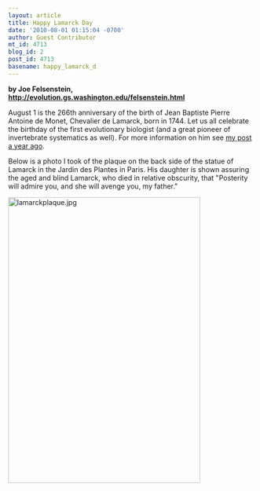 ```yaml
---
layout: article
title: Happy Lamarck Day
date: '2010-08-01 01:15:04 -0700'
author: Guest Contributor
mt_id: 4713
blog_id: 2
post_id: 4713
basename: happy_lamarck_d
---
```

**by Joe Felsenstein,<br />[http&#58;//evolution.gs.washington.edu/felsenstein.html](http://evolution.gs.washington.edu/felsenstein.html)**

August 1 is the 266th anniversary of the birth of Jean Baptiste Pierre Antoine de Monet, Chevalier de Lamarck, born in 1744. Let us all celebrate the birthday of the first evolutionary biologist (and a great pioneer of invertebrate systematics
as well).   For more information on him see [my post a year ago](http://www.pandasthumb.org/archives/2009/08/happy-265th-bir.html).

Below is a photo I took of the plaque on the back side of the statue of Lamarck in the Jardin des Plantes in Paris. His daughter is shown assuring the aged and blind Lamarck, who died in relative obscurity, that "Posterity will admire you, and she will avenge you, my father."

<img src="http://pandasthumb.org/archives/2010/08/01/lamarckplaque.jpg" alt="lamarckplaque.jpg" width="391" height="582" />
